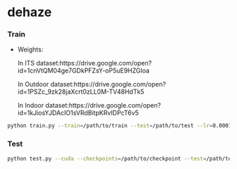 # dehaze
### Train
* Weights:
  <p>In ITS dataset:https://drive.google.com/open?id=1cnVtQM04ge7GDkPFZsY-oP5uE9HZGIoa</p>
  <p>In Outdoor dataset:https://drive.google.com/open?id=1PSZc_9zk28jaXcrt0zLL0M-TV48HdTk5</p>
  <p>In Indoor dataset:https://drive.google.com/open?id=1kJiosYJDAcIO1sVRdBitpKRvIDPcT6v5</p>
  
```bash
python train.py --train=/path/to/train --test=/path/to/test --lr=0.0001 --step=1000
```

### Test
```bash
python test.py --cuda --checkpoints=/path/to/checkpoint --test=/path/to/testimages
```
